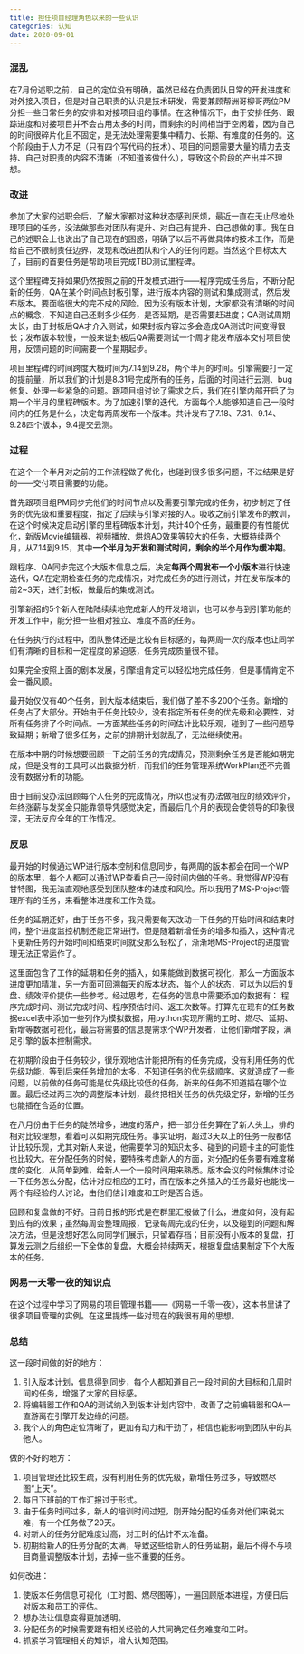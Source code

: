 ```yaml
---
title: 担任项目经理角色以来的一些认识
categories: 认知
date: 2020-09-01
---
```


### 混乱

在7月份述职之前，自己的定位没有明确，虽然已经在负责团队日常的开发进度和对外接入项目，但是对自己职责的认识是技术研发，需要兼顾帮洲哥柳哥两位PM分担一些日常任务的安排和对接项目组的事情。在这种情况下，由于安排任务、跟踪进度和对接项目并不会占用太多的时间，而剩余的时间相当于空闲着，因为自己的时间很碎片化且不固定，是无法处理需要集中精力、长期、有难度的任务的。这个阶段由于人力不足（只有四个写代码的技术）、项目的问题需要大量的精力去支持、自己对职责的内容不清晰（不知道该做什么），导致这个阶段的产出并不理想。

### 改进

参加了大家的述职会后，了解大家都对这种状态感到厌烦，最近一直在无止尽地处理项目的任务，没法做那些对团队有提升、对自己有提升、自己想做的事。我在自己的述职会上也说出了自己现在的困惑，明确了以后不再做具体的技术工作，而是给自己不限制责任边界，发现和改进团队和个人的任何问题。当然这个目标太大了，目前的首要任务是帮助项目完成TBD测试里程碑。

这个里程碑支持如果仍然按照之前的开发模式进行——程序完成任务后，不断分配新的任务，QA在某个时间点封板引擎，进行版本内容的测试和集成测试，然后发布版本。要面临很大的完不成的风险。因为没有版本计划，大家都没有清晰的时间点的概念，不知道自己还剩多少任务，是否延期，是否需要赶进度；QA测试周期太长，由于封板后QA才介入测试，如果封板内容过多会造成QA测试时间变得很长；发布版本较慢，一般来说封板后QA需要测试一个周才能发布版本交付项目使用，反馈问题的时间需要一个星期起步。

项目里程碑的时间跨度大概时间为7.14到9.28，两个半月的时间。引擎需要打一定的提前量，所以我们的计划是8.31号完成所有的任务，后面的时间进行云测、bug修复、处理一些紧急的问题。跟项目组讨论了需求之后，我们在引擎内部开启了为期一个半月的里程碑版本。为了加速引擎的迭代，方面每个人能够知道自己一段时间内的任务是什么，决定每两周发布一个版本。共计发布了7.18、7.31、9.14、9.28四个版本，9.4提交云测。

### 过程

在这个一个半月对之前的工作流程做了优化，也碰到很多很多问题，不过结果是好的——交付项目需要的功能。

首先跟项目组PM同步完他们的时间节点以及需要引擎完成的任务，初步制定了任务的优先级和重要程度，指定了后续与引擎对接的人。吸收之前引擎发布的教训，在这个时候决定启动引擎的里程碑版本计划，共计40个任务，最重要的有性能优化，新版Movie编辑器、视频播放、烘焙AO效果等较大的任务，大概持续两个月，从7.14到9.15，其中**一个半月为开发和测试时间，剩余的半个月作为缓冲期**。

跟程序、QA同步完这个大版本信息之后，决定**每两个周发布一个小版本**进行快速迭代，QA在定期检查任务的完成情况，对完成任务的进行测试，并在发布版本的前2~3天，进行封板，做最后的集成测试。

引擎新招的5个新人在陆陆续续地完成新人的开发培训，也可以参与到引擎功能的开发工作中，能分担一些相对独立、难度不高的任务。

在任务执行的过程中，团队整体还是比较有目标感的，每两周一次的版本也让同学们有清晰的目标和一定程度的紧迫感，任务完成质量很不错。

如果完全按照上面的剧本发展，引擎组肯定可以轻松地完成任务，但是事情肯定不会一番风顺。

最开始仅仅有40个任务，到大版本结束后，我们做了差不多200个任务。新增的任务占了大部分。开始由于任务比较少，没有指定所有任务的优先级和必要性，对所有任务排了个时间点。一方面某些任务的时间估计比较乐观，碰到了一些问题导致延期；新增了很多任务，之前的排期计划就乱了，无法继续使用。

在版本中期的时候想要回顾一下之前任务的完成情况，预测剩余任务是否能如期完成，但是没有的工具可以出数据分析，而我们的任务管理系统WorkPlan还不完善没有数据分析的功能。

由于目前没办法回顾每个人任务的完成情况，所以也没有办法做相应的绩效评价，年终涨薪与发奖金只能靠领导凭感觉决定，而最后几个月的表现会使领导的印象很深，无法反应全年的工作情况。

### 反思

最开始的时候通过WP进行版本控制和信息同步，每两周的版本都会在同一个WP的版本里，每个人都可以通过WP查看自己一段时间内做的任务。我觉得WP没有甘特图，我无法直观地感受到团队整体的进度和风险。所以我用了MS-Project管理所有的任务，来看整体进度和工作负载。

任务的延期还好，由于任务不多，我只需要每天改动一下任务的开始时间和结束时间，整个进度监控机制还能正常进行。但是随着新增任务的增多和插入，这种情况下更新任务的开始时间和结束时间就没那么轻松了，渐渐地MS-Project的进度管理无法正常运作了。

这里面包含了工作的延期和任务的插入，如果能做到数据可视化，那么一方面版本进度更加精准，另一方面可回溯每天的版本状态，每个人的状态，可以为以后的复盘、绩效评价提供一些参考。经过思考，在任务的信息中需要添加的数据有：
程序完成时间、测试完成时间、程序预估时间、返工次数等。打算先在现有的任务数据excel表中添加一些列作为模拟数据，用python实现所需的工时、燃尽、延期、新增等数据可视化，最后将需要的信息提需求个WP开发者，让他们新增字段，满足引擎的版本控制需求。

在初期阶段由于任务较少，很乐观地估计能把所有的任务完成，没有利用任务的优先级功能，等到后来任务增加的太多，不知道任务的优先级顺序。这就造成了一些问题，以前做的任务可能是优先级比较低的任务，新来的任务不知道插在哪个位置。最后经过两三次的调整版本计划，最终把相关任务的优先级定好，新增的任务也能插在合适的位置。

在八月份由于任务的陡然增多，进度的落户，把一部分任务算在了新人头上，排的相对比较理想，看着可以如期完成任务。事实证明，超过3天以上的任务一般都估计比较乐观，尤其对新人来说，他需要学习的知识太多、碰到的问题卡主的可能性也比较大。在分配任务的时候，要特殊考虑新人的方面，对分配的任务要有难度梯度的变化，从简单到难，给新人一个一段时间用来熟悉。版本会议的时候集体讨论一下任务怎么分配，估计对应相应的工时，而在版本之外插入的任务最好也能找一两个有经验的人讨论，由他们估计难度和工时是否合适。

回顾和复盘做的不好。目前日报的形式是在群里汇报做了什么，进度如何，没有起到应有的效果；虽然每周会整理周报，记录每周完成的任务，以及碰到的问题和解决方法，但是没想好怎么向同学们展示，只留着存档；目前没有小版本的复盘，打算发云测之后组织一下全体的复盘，大概会持续两天，根据复盘结果制定下个大版本的任务。

### 网易一天零一夜的知识点

在这个过程中学习了网易的项目管理书籍——《网易一千零一夜》，这本书里讲了很多项目管理的实例。在这里提炼一些对现在的我很有用的思想。


### 总结

这一段时间做的好的地方：
1. 引入版本计划，信息得到同步，每个人都知道自己一段时间的大目标和几周时间的任务，增强了大家的目标感。
2. 将编辑器工作和QA的测试纳入到版本计划内容中，改善了之前编辑器和QA一直游离在引擎开发边缘的问题。
3. 我个人的角色定位清晰了，更加有动力和干劲了，相信也能影响到团队中的其他人。

做的不好的地方：
1. 项目管理还比较生疏，没有利用任务的优先级，新增任务过多，导致燃尽图“上天”。
2. 每日下班前的工作汇报过于形式。
3. 由于任务时间过多，新人的培训时间过短，刚开始分配的任务对他们来说太难，有一个任务做了20天。
4. 对新人的任务分配难度过高，对工时的估计不太准备。
5. 初期给新人的任务分配的太满，导致这些给新人的任务延期，最后不得不与项目商量调整版本计划，去掉一些不重要的任务。

如何改进：
1. 使版本任务信息可视化（工时图、燃尽图等），一遍回顾版本进程，方便日后对版本和员工的评估。
2. 想办法让信息变得更加透明。
3. 分配任务的时候需要跟有相关经验的人共同确定任务难度和工时。
4. 抓紧学习管理相关的知识，增大认知范围。